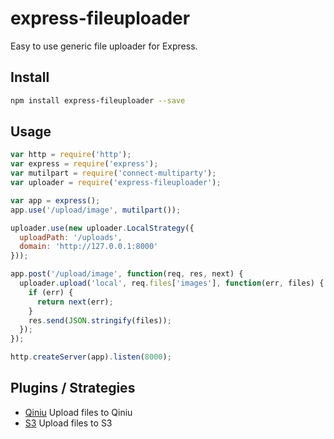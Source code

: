 express-fileuploader
===================

Easy to use generic file uploader for Express.

## Install

```bash
npm install express-fileuploader --save
```

## Usage

```javascript
var http = require('http');
var express = require('express');
var mutilpart = require('connect-multiparty');
var uploader = require('express-fileuploader');

var app = express();
app.use('/upload/image', mutilpart());

uploader.use(new uploader.LocalStrategy({
  uploadPath: '/uploads',
  domain: 'http://127.0.0.1:8000'
}));

app.post('/upload/image', function(req, res, next) {
  uploader.upload('local', req.files['images'], function(err, files) {
    if (err) {
      return next(err);
    }
    res.send(JSON.stringify(files));
  });
});

http.createServer(app).listen(8000);
```

## Plugins / Strategies

- [Qiniu](https://github.com/heroicyang/express-uploader-qiniu)   Upload files to Qiniu
- [S3](https://github.com/heroicyang/express-uploader-s3)      Upload files to S3
